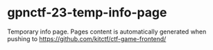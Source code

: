 # gpnctf-23-temp-info-page

Temporary info page.
Pages content is automatically generated when pushing to https://github.com/kitctf/ctf-game-frontend/
